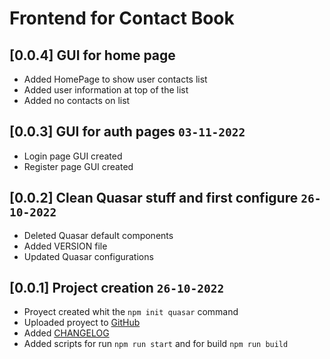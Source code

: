 # Frontend for Contact Book

## [0.0.4] GUI for home page

* Added HomePage to show user contacts list
* Added user information at top of the list
* Added no contacts on list

## [0.0.3] GUI for auth pages `03-11-2022`

* Login page GUI created
* Register page GUI created

## [0.0.2] Clean Quasar stuff and first configure `26-10-2022`

* Deleted Quasar default components
* Added VERSION file
* Updated Quasar configurations

## [0.0.1] Project creation `26-10-2022`

* Proyect created whit the `npm init quasar` command
* Uploaded proyect to [GitHub](https://github.com/ricodrums/contact-book-frontend)
* Added [CHANGELOG](./CHANGELOG.md)
* Added scripts for run `npm run start` and for build `npm run build`
